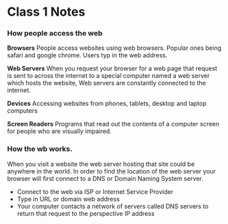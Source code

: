 # Class 1 Notes

### How people access the web

**Browsers**
People access websites using web browsers. Popular ones being safari and google chrome. Users typ in the web address.

**Web Servers**
When you request your browser for a web page that request is sent to across the internet to a special computer named a web server which hosts the website, Web servers are constantly connected to the internet.

**Devices**
Accessing websites from phones, tablets, desktop and laptop computers

**Screen Readers**
Programs that read out the contents of a computer screen for people who are visually impaired.

### How the wb works.

When you visit a website the web server hosting that site could be anywhere in the world. In order to find the location of the web server your browser will first connect to a DNS or Domain Naming System server.

- Connect to the web via ISP or Internet Service Provider
- Type in URL or domain web address
- Your computer contacts a network of servers called DNS servers to return that request to the perspective IP address